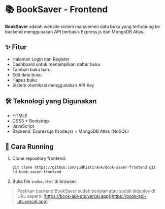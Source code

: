 # 📚 BookSaver - Frontend

**BookSaver** adalah website sistem manajemen data buku yang terhubung ke backend menggunakan API berbasis Express.js dan MongoDB Atlas.

## ✨ Fitur

- Halaman Login dan Register
- Dashboard untuk menampilkan daftar buku
- Tambah buku baru
- Edit data buku
- Hapus buku
- Sistem otentikasi menggunakan API Key

## 🛠️ Teknologi yang Digunakan

- HTML5
- CSS3 + Bootstrap
- JavaScript
- Backend: Express.js (Node.js) + MongoDB Atlas (NoSQL}

## 🚀 Cara Running

1. Clone repository frontend:
   ```bash
   git clone https://github.com/yudhistirank/book-saver-frontend.git
   cd book-saver-frontend
   ```

2. Buka file `index.html` di browser.

> Pastikan backend BookSaver sudah berjalan atau sudah dideploy di URL seperti:
> [https://book-api-uts.vercel.app](https://book-api-uts.vercel.app)

